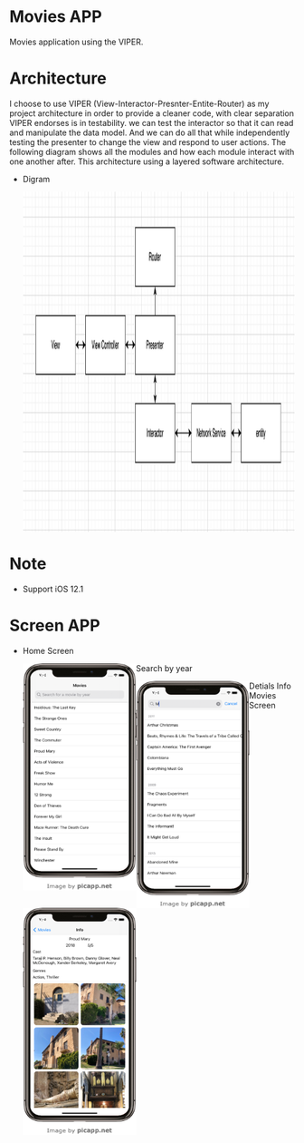 # Movies APP
Movies application using the VIPER.
# Architecture
I choose to use VIPER (View-Interactor-Presnter-Entite-Router) as my project architecture in order to provide a cleaner code, with clear separation VIPER endorses is in testability. we can test the interactor so that it can read and manipulate the data model. And we can do all that while independently testing the presenter to change the view and respond to user actions. The following diagram shows all the modules and how each module interact with one another after. 
This architecture using a layered software architecture.

* Digram 

  <img align="center" width="1000" height="600" img src="digram.png">
  
  
# Note
- Support iOS 12.1

# Screen APP

* Home Screen

  <img align="left" width="200" height="400" img src="PicApp - Apple iPhone X.png">

* Search by year

  <img align="left" width="200" height="400" img src="searchhByYear.png">
  
* Detials Info Movies Screen

  <img align="left" width="200" height="400" img src="DetailsInfo.png">
